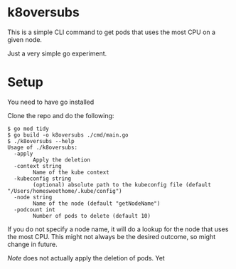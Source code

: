 # k8oversubs

This is a simple CLI command to get pods that uses the most CPU on a given node.

Just a very simple go experiment.

# Setup

You need to have go installed

Clone the repo and do the following:

```
$ go mod tidy
$ go build -o k8oversubs ./cmd/main.go
$ ./k8oversubs --help
Usage of ./k8oversubs:
  -apply
        Apply the deletion
  -context string
        Name of the kube context
  -kubeconfig string
        (optional) absolute path to the kubeconfig file (default "/Users/homesweethome/.kube/config")
  -node string
        Name of the node (default "getNodeName")
  -podcount int
        Number of pods to delete (default 10)
```

If you do not specify a node name, it will do a lookup for the node that uses the most CPU. This might not always be the desired outcome, so might change in future.

*Note* does not actually apply the deletion of pods. Yet
